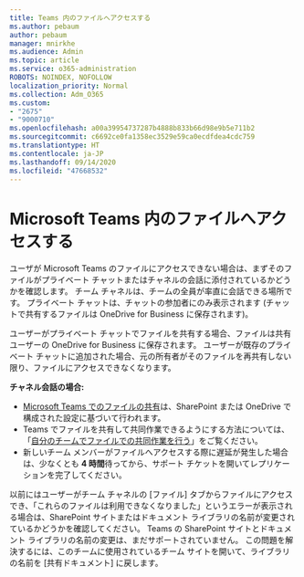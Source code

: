 ```yaml
---
title: Teams 内のファイルへアクセスする
ms.author: pebaum
author: pebaum
manager: mnirkhe
ms.audience: Admin
ms.topic: article
ms.service: o365-administration
ROBOTS: NOINDEX, NOFOLLOW
localization_priority: Normal
ms.collection: Adm_O365
ms.custom:
- "2675"
- "9000710"
ms.openlocfilehash: a00a39954737287b4888b833b66d98e9b5e711b2
ms.sourcegitcommit: c6692ce0fa1358ec3529e59ca0ecdfdea4cdc759
ms.translationtype: HT
ms.contentlocale: ja-JP
ms.lasthandoff: 09/14/2020
ms.locfileid: "47668532"
---
```

# <a name="accessing-files-in-microsoft-teams"></a>Microsoft Teams 内のファイルへアクセスする

ユーザが Microsoft Teams のファイルにアクセスできない場合は、まずそのファイルがプライベート チャットまたはチャネルの会話に添付されているかどうかを確認します。 チーム チャネルは、チームの全員が率直に会話できる場所です。 プライベート チャットは、チャットの参加者にのみ表示されます (チャットで共有するファイルは OneDrive for Business に保存されます)。

ユーザーがプライベート チャットでファイルを共有する場合、ファイルは共有ユーザーの OneDrive for Business に保存されます。 ユーザーが既存のプライベート チャットに追加された場合、元の所有者がそのファイルを再共有しない限り、ファイルにアクセスできなくなります。    

**チャネル会話の場合:**

- [Microsoft Teams でのファイルの共有](https://docs.microsoft.com/MicrosoftTeams/sharing-files-in-teams)は、SharePoint または OneDrive で構成された設定に基づいて行われます。 
- Teams でファイルを共有して共同作業できるようにする方法については、「[自分のチームでファイルでの共同作業を行う](https://support.office.com/article/Collaborate-on-files-with-your-Team-9b200289-dbac-4823-85bd-628a5c7bb0ae)」をご覧ください。 
- 新しいチーム メンバーがファイルへアクセスする際に遅延が発生した場合は、少なくとも **4 時間**待ってから、サポート チケットを開いてレプリケーションを完了してください。 

以前にはユーザーがチーム チャネルの [ファイル] タブからファイルにアクセスでき、「これらのファイルは利用できなくなりました」というエラーが表示される場合は、SharePoint サイトまたはドキュメント ライブラリの名前が変更されているかどうかを確認してください。 Teams の SharePoint サイトとドキュメント ライブラリの名前の変更は、まだサポートされていません。 この問題を解決するには、このチームに使用されているチーム サイトを開いて、ライブラリの名前を [共有ドキュメント] に戻します。